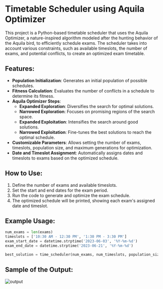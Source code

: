 # Timetable Scheduler using Aquila Optimizer

This project is a Python-based timetable scheduler that uses the Aquila Optimizer, a nature-inspired algorithm modeled after the hunting behavior of the Aquila bird, to efficiently schedule exams. The scheduler takes into account various constraints, such as available timeslots, the number of exams, and potential conflicts, to create an optimized exam timetable.

## Features:
- **Population Initialization**: Generates an initial population of possible schedules.
- **Fitness Calculation**: Evaluates the number of conflicts in a schedule to determine its fitness.
- **Aquila Optimizer Steps**:
  - **Expanded Exploration**: Diversifies the search for optimal solutions.
  - **Narrowed Exploration**: Focuses on promising regions of the search space.
  - **Expanded Exploitation**: Intensifies the search around good solutions.
  - **Narrowed Exploitation**: Fine-tunes the best solutions to reach the optimal schedule.
- **Customizable Parameters**: Allows setting the number of exams, timeslots, population size, and maximum generations for optimization.
- **Date and Timeslot Assignment**: Automatically assigns dates and timeslots to exams based on the optimized schedule.

## How to Use:
1. Define the number of exams and available timeslots.
2. Set the start and end dates for the exam period.
3. Run the code to generate and optimize the exam schedule.
4. The optimized schedule will be printed, showing each exam's assigned date and timeslot.

## Example Usage:
```python
num_exams = len(exams)
timeslots = ['10:30 AM - 12:30 PM', '1:30 PM - 3:30 PM']
exam_start_date = datetime.strptime('2023-06-03', '%Y-%m-%d')
exam_end_date = datetime.strptime('2023-06-21', '%Y-%m-%d')

best_solution = time_scheduler(num_exams, num_timeslots, population_size=50, max_generations=100)
```
## Sample of the Output:

![output](https://github.com/user-attachments/assets/856cc9f4-7e97-4330-9a8a-ac56b2702644)


